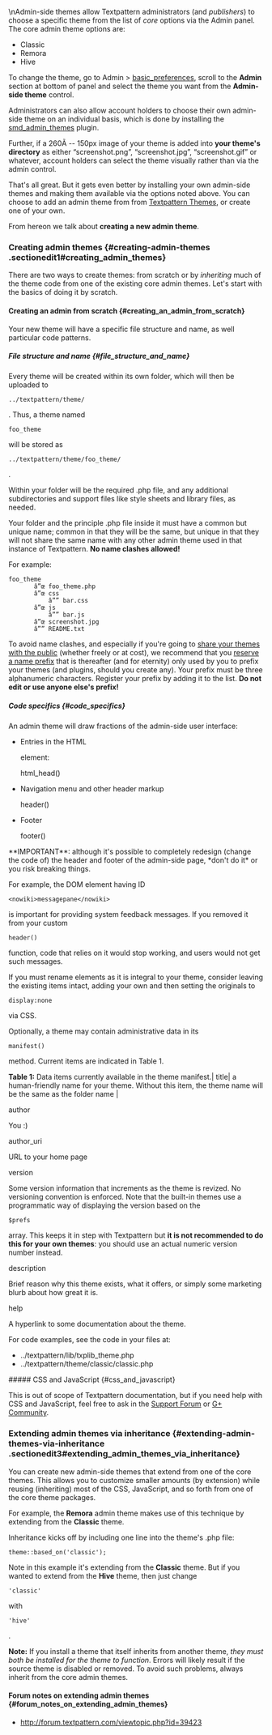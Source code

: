 \\nAdmin-side themes allow Textpattern administrators (and *publishers*)
to choose a specific theme from the list of *core* options via the Admin
panel. The core admin theme options are:

-   Classic
-   Remora
-   Hive

To change the theme, go to Admin &gt;
[basic\_preferences](/home/www/zendstudio/dokuwiki/bin/doku.php?id=basic_preferences),
scroll to the **Admin** section at bottom of panel and select the theme
you want from the **Admin-side theme** control.

Administrators can also allow account holders to choose their own
admin-side theme on an individual basis, which is done by installing the
[smd\_admin\_themes](http://textpattern.org/plugins/1096/smd_admin_themes)
plugin.

Further, if a 260Ã -- 150px image of your theme is added into **your
theme's directory** as either “screenshot.png”, “screenshot.jpg”,
“screenshot.gif” or whatever, account holders can select the theme
visually rather than via the admin control.

That's all great. But it gets even better by installing your own
admin-side themes and making them available via the options noted above.
You can choose to add an admin theme from from [Textpattern
Themes](http://textgarden.org), or create one of your own.

From hereon we talk about **creating a new admin theme**.

### Creating admin themes {#creating-admin-themes .sectionedit1#creating_admin_themes}

There are two ways to create themes: from scratch or by *inheriting*
much of the theme code from one of the existing core admin themes. Let's
start with the basics of doing it by scratch.

#### Creating an admin from scratch {#creating_an_admin_from_scratch}

Your new theme will have a specific file structure and name, as well
particular code patterns.

##### File structure and name {#file_structure_and_name}

Every theme will be created within its own folder, which will then be
uploaded to

    ../textpattern/theme/

. Thus, a theme named

    foo_theme

will be stored as

    ../textpattern/theme/foo_theme/

.

Within your folder will be the required .php file, and any additional
subdirectories and support files like style sheets and library files, as
needed.

Your folder and the principle .php file inside it must have a common but
unique name; common in that they will be the same, but unique in that
they will not share the same name with any other admin theme used in
that instance of Textpattern. **No name clashes allowed!**

For example:

    foo_theme
           â”œ foo_theme.php
           â”œ css
               â”” bar.css
           â”œ js
               â”” bar.js
           â”œ screenshot.jpg
           â”” README.txt

To avoid name clashes, and especially if you're going to [share your
themes with the public](http://textgarden.org) (whether freely or at
cost), we recommend that you [reserve a name
prefix](/home/www/zendstudio/dokuwiki/bin/doku.php?id=registered_textpattern_developer_prefixes)
that is thereafter (and for eternity) only used by you to prefix your
themes (and plugins, should you create any). Your prefix must be three
alphanumeric characters. Register your prefix by adding it to the list.
**Do not edit or use anyone else's prefix!**

##### Code specifics {#code_specifics}

An admin theme will draw fractions of the admin-side user interface:

<ul>
<li>
<p>
Entries in the HTML

</p>
    <head>

<p>
element:

</p>
    html_head()

</li>
<li>
<p>
Navigation menu and other header markup

</p>
    header()

</li>
<li>
<p>
Footer

</p>
    footer()

</li>
</ul>
**IMPORTANT**: although it's possible to completely redesign (change the
code of) the header and footer of the admin-side page, *don't do it* or
you risk breaking things.

For example, the DOM element having ID

    <nowiki>messagepane</nowiki>

is important for providing system feedback messages. If you removed it
from your custom

    header()

function, code that relies on it would stop working, and users would not
get such messages.

If you must rename elements as it is integral to your theme, consider
leaving the existing items intact, adding your own and then setting the
originals to

    display:none

via CSS.

Optionally, a theme may contain administrative data in its

    manifest()

method. Current items are indicated in Table 1.

**Table 1:** Data items currently available in the theme manifest.|
title| a human-friendly name for your theme. Without this item, the
theme name will be the same as the folder name |

author

You :)

author\_uri

URL to your home page

version

Some version information that increments as the theme is revized. No
versioning convention is enforced. Note that the built-in themes use a
programmatic way of displaying the version based on the

    $prefs

array. This keeps it in step with Textpattern but **it is not
recommended to do this for your own themes**: you should use an actual
numeric version number instead.

description

Brief reason why this theme exists, what it offers, or simply some
marketing blurb about how great it is.

help

A hyperlink to some documentation about the theme.

For code examples, see the code in your files at:

<ul>
<li>
    ../textpattern/lib/txplib_theme.php

</li>
<li>
    ../textpattern/theme/classic/classic.php

</li>
</ul>
##### CSS and JavaScript {#css_and_javascript}

This is out of scope of Textpattern documentation, but if you need help
with CSS and JavaScript, feel free to ask in the [Support
Forum](http://forum.textpattern.com) or [G+
Community](https://plus.google.com/u/0/communities/111366418300163664690).

### Extending admin themes via inheritance {#extending-admin-themes-via-inheritance .sectionedit3#extending_admin_themes_via_inheritance}

You can create new admin-side themes that extend from one of the core
themes. This allows you to customize smaller amounts (by extension)
while reusing (inheriting) most of the CSS, JavaScript, and so forth
from one of the core theme packages.

For example, the **Remora** admin theme makes use of this technique by
extending from the **Classic** theme.

Inheritance kicks off by including one line into the theme's .php file:

    theme::based_on('classic');

Note in this example it's extending from the **Classic** theme. But if
you wanted to extend from the **Hive** theme, then just change

    'classic'

with

    'hive'

.

**Note:** If you install a theme that itself inherits from another
theme, *they must both be installed for the theme to function*. Errors
will likely result if the source theme is disabled or removed. To avoid
such problems, always inherit from the core admin themes.

#### Forum notes on extending admin themes {#forum_notes_on_extending_admin_themes}

-   <http://forum.textpattern.com/viewtopic.php?id=39423>


